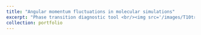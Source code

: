```yaml
---
title: "Angular momentum fluctuations in molecular simulations"
excerpt: "Phase transition diagnostic tool <br/><img src='/images/T10traj.png'>"
collection: portfolio
---
```


